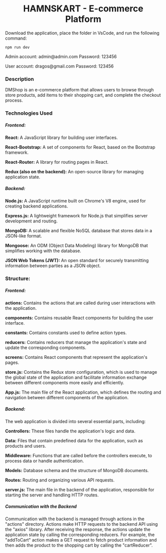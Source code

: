 <h1 style="text-align: center;">HAMNSKART - E-commerce Platform</h1>
<p>Download the application, place the folder in VsCode, and run the following command:</p>
<code>npm run dev</code>
<p>Admin account: admin@admin.com Password: 123456</p>
<p>User account: dragos@gmail.com Password: 123456</p>
<h3>Description</h3>
<p>DMShop is an e-commerce platform that allows users to browse through store products, add items to their shopping cart, and complete the checkout process.</p>
<h3>Technologies Used</h3>
<h5>Frontend:</h5>
<p><b>React:</b> A JavaScript library for building user interfaces.</p>
<p><b>React-Bootstrap:</b> A set of components for React, based on the Bootstrap framework.</p>
<p><b>React-Router:</b> A library for routing pages in React.</p>
<p><b>Redux (also on the backend):</b> An open-source library for managing application state.</p>
<h5>Backend:</h5>
<p><b>Node.js:</b> A JavaScript runtime built on Chrome's V8 engine, used for creating backend applications.</p>
<p><b>Express.js:</b> A lightweight framework for Node.js that simplifies server development and routing.</p>
<p><b>MongoDB:</b> A scalable and flexible NoSQL database that stores data in a JSON-like format.</p>
<p><b>Mongoose:</b> An ODM (Object Data Modeling) library for MongoDB that simplifies working with the database.</p>
<p><b>JSON Web Tokens (JWT):</b> An open standard for securely transmitting information between parties as a JSON object.</p>
<h3>Structure:</h3>
<h5>Frontend:</h5>
<p><b>actions:</b> Contains the actions that are called during user interactions with the application.</p>
<p><b>components:</b> Contains reusable React components for building the user interface.</p>
<p><b>constants:</b> Contains constants used to define action types.</p>
<p><b>reducers:</b> Contains reducers that manage the application's state and update the corresponding components.</p>
<p><b>screens:</b> Contains React components that represent the application's pages.</p>
<p><b>store.js:</b> Contains the Redux store configuration, which is used to manage the global state of the application and facilitate information exchange between different components more easily and efficiently.</p>
<p><b>App.js:</b> The main file of the React application, which defines the routing and navigation between different components of the application.</p>
<h5>Backend:</h5>
<p>The web application is divided into several essential parts, including:</p>
<p><b>Controllers:</b> These files handle the application's logic and data.</p>
<p><b>Data:</b> Files that contain predefined data for the application, such as products and users.</p>
<p><b>Middleware:</b> Functions that are called before the controllers execute, to process data or handle authentication.</p>
<p><b>Models:</b> Database schema and the structure of MongoDB documents.</p>
<p><b>Routes:</b> Routing and organizing various API requests.</p>
<p><b>server.js:</b> The main file in the backend of the application, responsible for starting the server and handling HTTP routes.</p>
<h5>Communication with the Backend</h5>
<p>Communication with the backend is managed through actions in the "actions" directory. Actions make HTTP requests to the backend API using the "axios" library. After receiving the response, the actions update the application state by calling the corresponding reducers. For example, the "addToCart" action makes a GET request to fetch product information and then adds the product to the shopping cart by calling the "cartReducer".</p>
